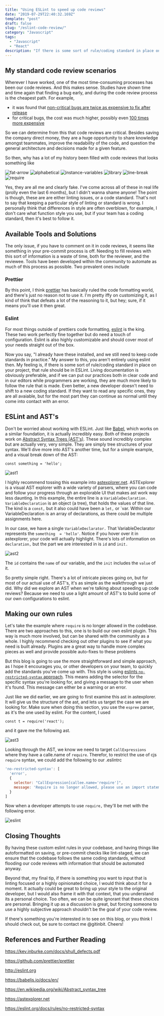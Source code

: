```yaml
---
title: "Using ESLint to speed up code reviews"
date: "2019-07-29T22:40:32.169Z"
template: "post"
draft: false
slug: "/eslint-code-review/"
category: "Javascript"
tags:
  - "Javascript"
  - "React"
description: "If there is some sort of rule/coding standard in place on your project, that rule should be in ESLint. Living documentation is obviously preferable, and if we can put our practices both in clear code and in our editors while programmers are working, they are much more likely to follow the rule that is made."
---
```

## My standard code review scenarios

Wherever I have worked, one of the most time-consuming processes has been our code reviews. And this makes sense. Studies have shown time and time again that finding a bug early, and during the code review process is the cheapest path. For example, 

- it was found that [non-critical bugs are twice as expensive to fix after release](https://kev.inburke.com/docs/shull_defects.pdf)
- for critical bugs, the cost was much higher, possibly even [100 times more  expensive](https://kev.inburke.com/docs/shull_defects.pdf)

So we can determine from this that code reviews are critical. Besides saving the company direct money, they are a huge opportunity to share knowledge amongst teammates, improve the readability of the code, and question the general architecture and decisions made for a given feature.

So then, why has a lot of my history been filled with code reviews that looks something like

![fat-arrow](https://raw.githubusercontent.com/DennyScott/dennyscott.io/master/static/media/eslint-code-review/fat-arrow.png)
![alphabetical](https://raw.githubusercontent.com/DennyScott/dennyscott.io/master/static/media/eslint-code-review/alphabetical.png)
![instance-variables](https://raw.githubusercontent.com/DennyScott/dennyscott.io/master/static/media/eslint-code-review/instance-variables.png)
![library](https://raw.githubusercontent.com/DennyScott/dennyscott.io/master/static/media/eslint-code-review/library.png)
![line-break](https://raw.githubusercontent.com/DennyScott/dennyscott.io/master/static/media/eslint-code-review/line-break.png)
![require](https://raw.githubusercontent.com/DennyScott/dennyscott.io/master/static/media/eslint-code-review/require.png)

Yes, they are all me and clearly fake. I've come across all of these in real life (prolly even the last 6 months), but I didn't wanna shame anyone! The point is though, these are are either linting issues, or a code standard. That's not to say that keeping a particular style of linting or standard is wrong. I personally think that differences in style are often overblown, for example, I don't care what function style you use, but if your team has a coding standard, then it's best to follow it.

## Available Tools and Solutions

The only issue, if you have to comment on it in code reviews, it seems like something in your pre-commit process is off. Needing to fill reviews with this sort of information is a waste of time, both for the reviewer, and the reviewee. Tools have been developed within the community to automate as much of this process as possible. Two prevalent ones include

### Prettier

By this point, I think [prettier](https://github.com/prettier/prettier) has basically ruled the code formatting world, and there's just no reason not to use it. I'm pretty iffy on customizing it, as I kind of think that defeats a lot of the reasoning to it, but hey; sure, if it means you'll use it then great. 

### Eslint

For most things outside of prettiers code formatting, [eslint](http://eslint.org) is the king. These two work perfectly fine together but do need a touch of configuration. Eslint is also highly customizable and should cover most of your needs straight out of the box.

Now you say, "I already have these installed, and we still need to keep code standards in practice." My answer to this, you aren't entirely using eslint then. My feeling is, if there is some sort of rule/coding standard in place on your project, that rule should be in ESLint. Living documentation is obviously preferable, and if we can put our practices both in clear code and in our editors while programmers are working, they are much more likely to follow the rule that is made. Even better, a new developer doesn't need to shift to a new coding standard. If they want to read any specific ones, they are all avaiable, but for the most part they can continue as normal until they come into contact with an error.

## ESLint and AST's

Don't be worried about working with ESLint. Just like [Babel](https://babeljs.io/docs/en/), which works on a similar foundation, it is actually incredibly easy. Both of these projects work on [Abstract Syntax Trees (AST's)](https://en.wikipedia.org/wiki/Abstract_syntax_tree). These sound incredibly complex but are actually very, very simple. They are simply tree structures of your syntax. We'll dive more into AST's another time, but for a simple example, and a visual break down of the AST:

```
const something = 'hello';
```


![ast1](https://raw.githubusercontent.com/DennyScott/dennyscott.io/master/static/media/eslint-code-review/ast1.png)

I highly recommend tossing this example into [astexplorer.net](https://astexplorer.net). ASTExplorer is a visual AST explorer with a wide variety of parsers, where you can code and follow your progress through an explorable UI that makes ast work way less daunting. In this example, the entire line is a `VariableDeclaration.` `VariableDeclaration` is an object (a tree), that holds the values of that line. The kind is a `const,` but it also could have been a `let,` or `var.  Within our VariableDeclaration is an array of declarations, as there could be multiple assignments here.

In our case, we have a single `VariableDeclarator.` That VariableDeclarator represents the `something  = 'hello'`. Notice if you hover over it in astexplorer, your code will actually highlight. There's lots of information on  `declaration,` but the part we are interested in is `id` and `init.`

![ast2](https://raw.githubusercontent.com/DennyScott/dennyscott.io/master/static/media/eslint-code-review/ast2.png)

The `id` contains the `name` of our variable, and the `init` includes the `value` of it.

So pretty simple right. There's a lot of intricate pieces going on, but for most of our actual use of AST's, it's as simple as the walkthrough we just did. Why did we explore an AST when we're talking about speeding up code reviews? Because we need to use a light amount of AST's to build some of our own configurations to eslint. 

## Making our own rules

Let's take the example where `require` is no longer allowed in the codebase. There are two approaches to this, one is to build our own eslint plugin. This way is much more involved, but can be shared with the community as a whole. I highly recommend checking out other plugins to see if what you need is built already. Plugins are a great way to handle more complex pieces as well and provide possible auto-fixes to these problems

But this blog is going to use the more straightforward and simple approach, as I hope it encourages you, or other developers on your team, to quickly add the standards you've come up with. This style is using [eslints `no-restricted-syntax` approach](https://eslint.org/docs/rules/no-restricted-syntax). This means adding the selector for the specific syntax you're looking for, and giving a message to the user when it's found. This message can either be a warning or an error.

Just like we did earlier, we are going to first examine this ast in astexplorer. It will give us the structure of the ast, and lets us target the case we are looking for. Make sure when doing this section, you use the `espree` parser, as it's the one used by eslint. For the content, I used

```
const t = require('react');
```

and it gave me the following ast.

![ast3](https://raw.githubusercontent.com/DennyScott/dennyscott.io/master/static/media/eslint-code-review/ast3.png)

Looking through the AST, we know we need to target `CallExpressions` where they have a calle.name of `require`. Therefor, to restrict the use of cjs `require` syntax, we could add the following to our .eslintrc

```js
'no-restricted-syntax': [
  'error',
  {
    selector: "CallExpression[callee.name='require']",
    message: 'Require is no longer allowed, please use an import statement'
  }
]
```

Now when a developer attempts to use `require,` they'll be met with the following error.

![eslint](https://raw.githubusercontent.com/DennyScott/dennyscott.io/master/static/media/eslint-code-review/eslint.png)

## Closing Thoughts

By having these custom eslint rules in your codebase, and having things like autoformatted on saving, or pre-commit checks like lint-staged, we can ensure that the codebase follows the same coding standards, without flooding our code reviews with information that should be automated anyway. 

Beyond that, my final tip, if there is something you want to input that is linting focused or a highly opinionated choice, I would think about it for a moment. It actually could be great to bring up your style to the original developer, but I would also frame it with that context, that you understand its a personal choice. Too often, we can be quite ignorant that these choices are personal. Bringing it up as a discussion is great, but forcing someone to use a highly subjective approach shouldn't be the goal of your code review.

If there's something you're interested in to see on this blog, or you think I should check out, be sure to contact me @gitinbit. Cheers!

## References and Further Reading

https://kev.inburke.com/docs/shull_defects.pdf

https://github.com/prettier/prettier

http://eslint.org

https://babeljs.io/docs/en/

https://en.wikipedia.org/wiki/Abstract_syntax_tree

https://astexplorer.net

https://eslint.org/docs/rules/no-restricted-syntax